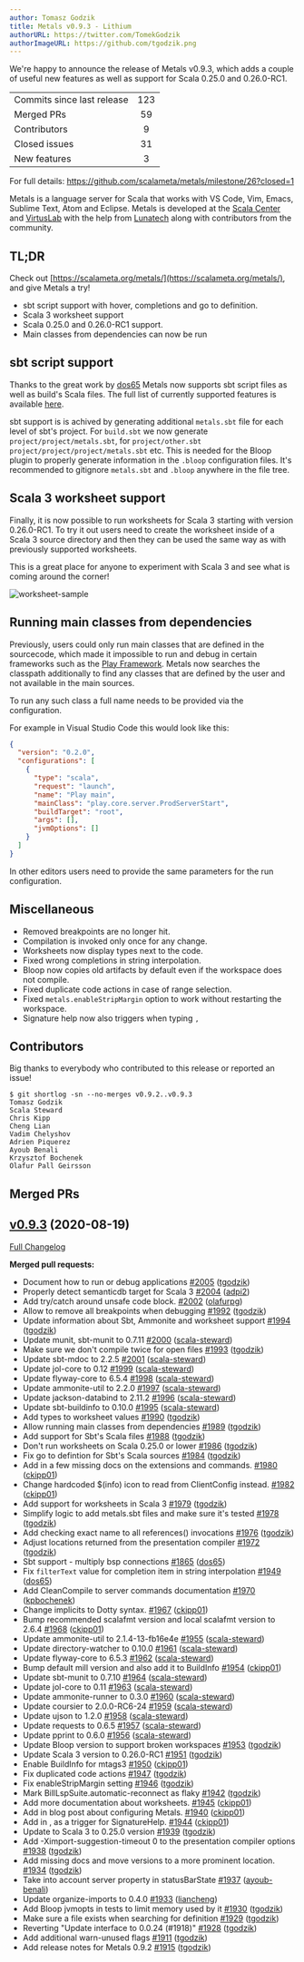 ```yaml
---
author: Tomasz Godzik
title: Metals v0.9.3 - Lithium
authorURL: https://twitter.com/TomekGodzik
authorImageURL: https://github.com/tgodzik.png
---
```


We're happy to announce the release of Metals v0.9.3, which adds a couple of
useful new features as well as support for Scala 0.25.0 and 0.26.0-RC1.

<table>
<tbody>
  <tr>
    <td>Commits since last release</td>
    <td align="center">123</td>
  </tr>
  <tr>
    <td>Merged PRs</td>
    <td align="center">59</td>
  </tr>
    <tr>
    <td>Contributors</td>
    <td align="center">9</td>
  </tr>
  <tr>
    <td>Closed issues</td>
    <td align="center">31</td>
  </tr>
  <tr>
    <td>New features</td>
    <td align="center">3</td>
  </tr>
</tbody>
</table>

For full details: https://github.com/scalameta/metals/milestone/26?closed=1

Metals is a language server for Scala that works with VS Code, Vim, Emacs,
Sublime Text, Atom and Eclipse. Metals is developed at the
[Scala Center](https://scala.epfl.ch/) and [VirtusLab](https://virtuslab.com)
with the help from [Lunatech](https://lunatech.com) along with contributors from
the community.

## TL;DR

Check out [https://scalameta.org/metals/](https://scalameta.org/metals/), and
give Metals a try!

- sbt script support with hover, completions and go to definition.
- Scala 3 worksheet support
- Scala 0.25.0 and 0.26.0-RC1 support.
- Main classes from dependencies can now be run

## sbt script support

Thanks to the great work by [dos65](https://github.com/dos65) Metals now
supports sbt script files as well as build's Scala files. The full list of
currently supported features is available
[here](../docs/editors/overview.html#additional-file-types).

sbt support is is achived by generating additional `metals.sbt` file for each
level of sbt's project. For `build.sbt` we now generate
`project/project/metals.sbt`, for `project/other.sbt`
`project/project/project/metals.sbt` etc. This is needed for the Bloop plugin to
properly generate information in the `.bloop` configuration files. It's
recommended to gitignore `metals.sbt` and `.bloop` anywhere in the file tree.

## Scala 3 worksheet support

Finally, it is now possible to run worksheets for Scala 3 starting with version
0.26.0-RC1. To try it out users need to create the worksheet inside of a Scala 3
source directory and then they can be used the same way as with previously
supported worksheets.

This is a great place for anyone to experiment with Scala 3 and see what is
coming around the corner!

![worksheet-sample](https://i.imgur.com/DZvz3Le.gif)

## Running main classes from dependencies

Previously, users could only run main classes that are defined in the
sourcecode, which made it impossible to run and debug in certain frameworks such
as the [Play Framework](https://www.playframework.com/). Metals now searches the
classpath additionally to find any classes that are defined by the user and not
available in the main sources.

To run any such class a full name needs to be provided via the configuration.

For example in Visual Studio Code this would look like this:

```json
{
  "version": "0.2.0",
  "configurations": [
    {
      "type": "scala",
      "request": "launch",
      "name": "Play main",
      "mainClass": "play.core.server.ProdServerStart",
      "buildTarget": "root",
      "args": [],
      "jvmOptions": []
    }
  ]
}
```

In other editors users need to provide the same parameters for the run
configuration.

## Miscellaneous

- Removed breakpoints are no longer hit.
- Compilation is invoked only once for any change.
- Worksheets now display types next to the code.
- Fixed wrong completions in string interpolation.
- Bloop now copies old artifacts by default even if the workspace does not
  compile.
- Fixed duplicate code actions in case of range selection.
- Fixed `metals.enableStripMargin` option to work without restarting the
  workspace.
- Signature help now also triggers when typing `,`

## Contributors

Big thanks to everybody who contributed to this release or reported an issue!

```
$ git shortlog -sn --no-merges v0.9.2..v0.9.3
Tomasz Godzik
Scala Steward
Chris Kipp
Cheng Lian
Vadim Chelyshov
Adrien Piquerez
Ayoub Benali
Krzysztof Bochenek
Olafur Pall Geirsson

```

## Merged PRs

## [v0.9.3](https://github.com/scalameta/metals/tree/v0.9.3) (2020-08-19)

[Full Changelog](https://github.com/scalameta/metals/compare/v0.9.2...v0.9.3)

**Merged pull requests:**

- Document how to run or debug applications
  [\#2005](https://github.com/scalameta/metals/pull/2005)
  ([tgodzik](https://github.com/tgodzik))
- Properly detect semanticdb target for Scala 3
  [\#2004](https://github.com/scalameta/metals/pull/2004)
  ([adpi2](https://github.com/adpi2))
- Add try/catch around unsafe code block.
  [\#2002](https://github.com/scalameta/metals/pull/2002)
  ([olafurpg](https://github.com/olafurpg))
- Allow to remove all breakpoints when debugging
  [\#1992](https://github.com/scalameta/metals/pull/1992)
  ([tgodzik](https://github.com/tgodzik))
- Update information about Sbt, Ammonite and worksheet support
  [\#1994](https://github.com/scalameta/metals/pull/1994)
  ([tgodzik](https://github.com/tgodzik))
- Update munit, sbt-munit to 0.7.11
  [\#2000](https://github.com/scalameta/metals/pull/2000)
  ([scala-steward](https://github.com/scala-steward))
- Make sure we don't compile twice for open files
  [\#1993](https://github.com/scalameta/metals/pull/1993)
  ([tgodzik](https://github.com/tgodzik))
- Update sbt-mdoc to 2.2.5
  [\#2001](https://github.com/scalameta/metals/pull/2001)
  ([scala-steward](https://github.com/scala-steward))
- Update jol-core to 0.12
  [\#1999](https://github.com/scalameta/metals/pull/1999)
  ([scala-steward](https://github.com/scala-steward))
- Update flyway-core to 6.5.4
  [\#1998](https://github.com/scalameta/metals/pull/1998)
  ([scala-steward](https://github.com/scala-steward))
- Update ammonite-util to 2.2.0
  [\#1997](https://github.com/scalameta/metals/pull/1997)
  ([scala-steward](https://github.com/scala-steward))
- Update jackson-databind to 2.11.2
  [\#1996](https://github.com/scalameta/metals/pull/1996)
  ([scala-steward](https://github.com/scala-steward))
- Update sbt-buildinfo to 0.10.0
  [\#1995](https://github.com/scalameta/metals/pull/1995)
  ([scala-steward](https://github.com/scala-steward))
- Add types to worksheet values
  [\#1990](https://github.com/scalameta/metals/pull/1990)
  ([tgodzik](https://github.com/tgodzik))
- Allow running main classes from dependencies
  [\#1989](https://github.com/scalameta/metals/pull/1989)
  ([tgodzik](https://github.com/tgodzik))
- Add support for Sbt's Scala files
  [\#1988](https://github.com/scalameta/metals/pull/1988)
  ([tgodzik](https://github.com/tgodzik))
- Don't run worksheets on Scala 0.25.0 or lower
  [\#1986](https://github.com/scalameta/metals/pull/1986)
  ([tgodzik](https://github.com/tgodzik))
- Fix go to defintion for Sbt's Scala sources
  [\#1984](https://github.com/scalameta/metals/pull/1984)
  ([tgodzik](https://github.com/tgodzik))
- Add in a few missing docs on the extensions and commands.
  [\#1980](https://github.com/scalameta/metals/pull/1980)
  ([ckipp01](https://github.com/ckipp01))
- Change hardcoded \$(info) icon to read from ClientConfig instead.
  [\#1982](https://github.com/scalameta/metals/pull/1982)
  ([ckipp01](https://github.com/ckipp01))
- Add support for worksheets in Scala 3
  [\#1979](https://github.com/scalameta/metals/pull/1979)
  ([tgodzik](https://github.com/tgodzik))
- Simplify logic to add metals.sbt files and make sure it's tested
  [\#1978](https://github.com/scalameta/metals/pull/1978)
  ([tgodzik](https://github.com/tgodzik))
- Add checking exact name to all references() invocations
  [\#1976](https://github.com/scalameta/metals/pull/1976)
  ([tgodzik](https://github.com/tgodzik))
- Adjust locations returned from the presentation compiler
  [\#1972](https://github.com/scalameta/metals/pull/1972)
  ([tgodzik](https://github.com/tgodzik))
- Sbt support - multiply bsp connections
  [\#1865](https://github.com/scalameta/metals/pull/1865)
  ([dos65](https://github.com/dos65))
- Fix `filterText` value for completion item in string interpolation
  [\#1949](https://github.com/scalameta/metals/pull/1949)
  ([dos65](https://github.com/dos65))
- Add CleanCompile to server commands documentation
  [\#1970](https://github.com/scalameta/metals/pull/1970)
  ([kpbochenek](https://github.com/kpbochenek))
- Change implicits to Dotty syntax.
  [\#1967](https://github.com/scalameta/metals/pull/1967)
  ([ckipp01](https://github.com/ckipp01))
- Bump recommended scalafmt version and local scalafmt version to 2.6.4
  [\#1968](https://github.com/scalameta/metals/pull/1968)
  ([ckipp01](https://github.com/ckipp01))
- Update ammonite-util to 2.1.4-13-fb16e4e
  [\#1955](https://github.com/scalameta/metals/pull/1955)
  ([scala-steward](https://github.com/scala-steward))
- Update directory-watcher to 0.10.0
  [\#1961](https://github.com/scalameta/metals/pull/1961)
  ([scala-steward](https://github.com/scala-steward))
- Update flyway-core to 6.5.3
  [\#1962](https://github.com/scalameta/metals/pull/1962)
  ([scala-steward](https://github.com/scala-steward))
- Bump default mill version and also add it to BuildInfo
  [\#1954](https://github.com/scalameta/metals/pull/1954)
  ([ckipp01](https://github.com/ckipp01))
- Update sbt-munit to 0.7.10
  [\#1964](https://github.com/scalameta/metals/pull/1964)
  ([scala-steward](https://github.com/scala-steward))
- Update jol-core to 0.11
  [\#1963](https://github.com/scalameta/metals/pull/1963)
  ([scala-steward](https://github.com/scala-steward))
- Update ammonite-runner to 0.3.0
  [\#1960](https://github.com/scalameta/metals/pull/1960)
  ([scala-steward](https://github.com/scala-steward))
- Update coursier to 2.0.0-RC6-24
  [\#1959](https://github.com/scalameta/metals/pull/1959)
  ([scala-steward](https://github.com/scala-steward))
- Update ujson to 1.2.0 [\#1958](https://github.com/scalameta/metals/pull/1958)
  ([scala-steward](https://github.com/scala-steward))
- Update requests to 0.6.5
  [\#1957](https://github.com/scalameta/metals/pull/1957)
  ([scala-steward](https://github.com/scala-steward))
- Update pprint to 0.6.0 [\#1956](https://github.com/scalameta/metals/pull/1956)
  ([scala-steward](https://github.com/scala-steward))
- Update Bloop version to support broken workspaces
  [\#1953](https://github.com/scalameta/metals/pull/1953)
  ([tgodzik](https://github.com/tgodzik))
- Update Scala 3 version to 0.26.0-RC1
  [\#1951](https://github.com/scalameta/metals/pull/1951)
  ([tgodzik](https://github.com/tgodzik))
- Enable BuildInfo for mtags3
  [\#1950](https://github.com/scalameta/metals/pull/1950)
  ([ckipp01](https://github.com/ckipp01))
- Fix duplicated code actions
  [\#1947](https://github.com/scalameta/metals/pull/1947)
  ([tgodzik](https://github.com/tgodzik))
- Fix enableStripMargin setting
  [\#1946](https://github.com/scalameta/metals/pull/1946)
  ([tgodzik](https://github.com/tgodzik))
- Mark BillLspSuite.automatic-reconnect as flaky
  [\#1942](https://github.com/scalameta/metals/pull/1942)
  ([tgodzik](https://github.com/tgodzik))
- Add more documentation about worksheets.
  [\#1945](https://github.com/scalameta/metals/pull/1945)
  ([ckipp01](https://github.com/ckipp01))
- Add in blog post about configuring Metals.
  [\#1940](https://github.com/scalameta/metals/pull/1940)
  ([ckipp01](https://github.com/ckipp01))
- Add in , as a trigger for SignatureHelp.
  [\#1944](https://github.com/scalameta/metals/pull/1944)
  ([ckipp01](https://github.com/ckipp01))
- Update to Scala 3 to 0.25.0 version
  [\#1939](https://github.com/scalameta/metals/pull/1939)
  ([tgodzik](https://github.com/tgodzik))
- Add -Ximport-suggestion-timeout 0 to the presentation compiler options
  [\#1938](https://github.com/scalameta/metals/pull/1938)
  ([tgodzik](https://github.com/tgodzik))
- Add missing docs and move versions to a more prominent location.
  [\#1934](https://github.com/scalameta/metals/pull/1934)
  ([tgodzik](https://github.com/tgodzik))
- Take into account server property in statusBarState
  [\#1937](https://github.com/scalameta/metals/pull/1937)
  ([ayoub-benali](https://github.com/ayoub-benali))
- Update organize-imports to 0.4.0
  [\#1933](https://github.com/scalameta/metals/pull/1933)
  ([liancheng](https://github.com/liancheng))
- Add Bloop jvmopts in tests to limit memory used by it
  [\#1930](https://github.com/scalameta/metals/pull/1930)
  ([tgodzik](https://github.com/tgodzik))
- Make sure a file exists when searching for definition
  [\#1929](https://github.com/scalameta/metals/pull/1929)
  ([tgodzik](https://github.com/tgodzik))
- Reverting "Update interface to 0.0.24 (#1918)"
  [\#1928](https://github.com/scalameta/metals/pull/1928)
  ([tgodzik](https://github.com/tgodzik))
- Add additional warn-unused flags
  [\#1911](https://github.com/scalameta/metals/pull/1911)
  ([tgodzik](https://github.com/tgodzik))
- Add release notes for Metals 0.9.2
  [\#1915](https://github.com/scalameta/metals/pull/1915)
  ([tgodzik](https://github.com/tgodzik))
